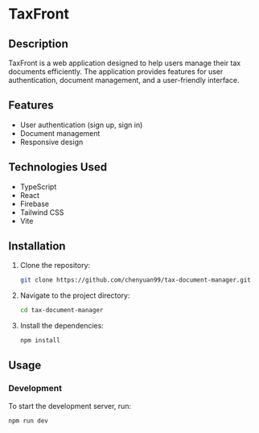 # TaxFront

## Description
TaxFront is a web application designed to help users manage their tax documents efficiently. The application provides features for user authentication, document management, and a user-friendly interface.

## Features
- User authentication (sign up, sign in)
- Document management
- Responsive design

## Technologies Used
- TypeScript
- React
- Firebase
- Tailwind CSS
- Vite

## Installation
1. Clone the repository:
    ```sh
    git clone https://github.com/chenyuan99/tax-document-manager.git
    ```
2. Navigate to the project directory:
    ```sh
    cd tax-document-manager
    ```
3. Install the dependencies:
    ```sh
    npm install
    ```

## Usage
### Development
To start the development server, run:
```sh
npm run dev